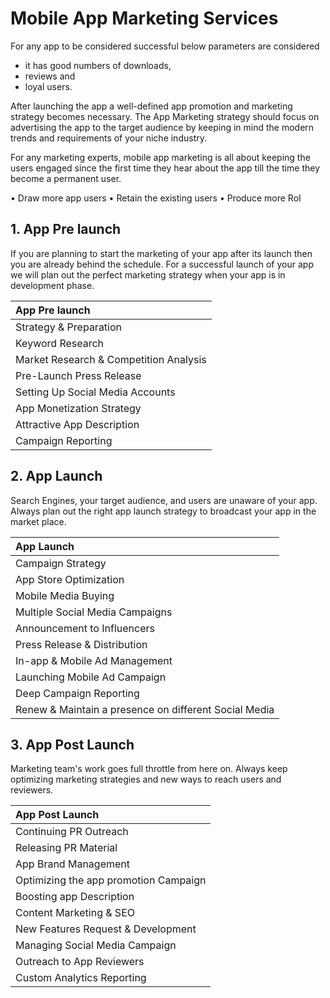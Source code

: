 # Mobile App Marketing Services

For any app to be considered successful below parameters are considered 
- it has good numbers of downloads, 
- reviews and 
- loyal users. 

After launching the app a well-defined app promotion and marketing strategy becomes necessary. 
The App Marketing strategy should focus on advertising the app to the target audience by keeping in mind the modern trends and requirements of your niche industry.

For any marketing experts, mobile app marketing is all about keeping the users engaged since the first time they hear about the app till the time they become a permanent user.

• Draw more app users
• Retain the existing users
• Produce more RoI

## 1. App Pre launch

If you are planning to start the marketing of your app after its launch then you are already behind the schedule. For a successful launch of your app we will plan out the perfect marketing strategy when your app is in development phase.

|App Pre launch | 
| :---|
|Strategy & Preparation|
|Keyword Research|
|Market Research & Competition Analysis|
|Pre-Launch Press Release|
|Setting Up Social Media Accounts|
|App Monetization Strategy|
|Attractive App Description|
|Campaign Reporting|

## 2. App Launch
Search Engines, your target audience, and users are unaware of your app. Always plan out the right app launch strategy to broadcast your app in the market place.

|App Launch|
| :---|
|Campaign Strategy|
|App Store Optimization|
|Mobile Media Buying|
|Multiple Social Media Campaigns|
|Announcement to Influencers|
|Press Release & Distribution|
|In-app & Mobile Ad Management|
|Launching Mobile Ad Campaign|
|Deep Campaign Reporting|
|Renew & Maintain a presence on different Social Media|

## 3. App Post Launch
Marketing team's work goes full throttle from here on. Always keep optimizing marketing strategies and new ways to reach users and reviewers.

|App Post Launch|
| :---|
|Continuing PR Outreach|
|Releasing PR Material|
|App Brand Management|
|Optimizing the app promotion Campaign|
|Boosting app Description|
|Content Marketing & SEO|
|New Features Request & Development|
|Managing Social Media Campaign|
|Outreach to App Reviewers|
|Custom Analytics Reporting|

